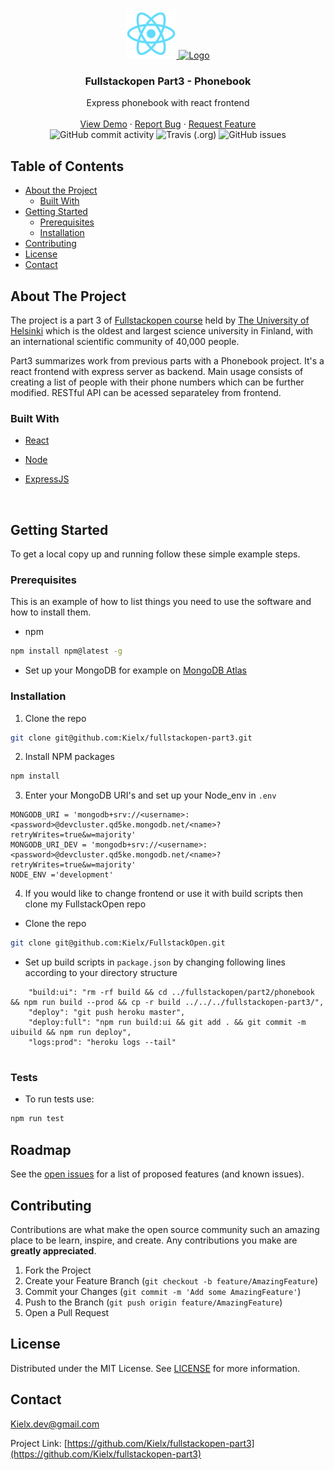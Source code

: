 
<!-- PROJECT LOGO -->
<br />
<p align="center">
  <a href="https://github.com/Kielx/fullstackopen-part3">
    <img src="build/logo192.png" alt="Logo" width="80" height="80">
    <img src="https://simpleicons.org/icons/node-dot-js.svg" alt="Logo" width="80" height="80">
    
  </a>

  <h3 align="center"> Fullstackopen Part3 - Phonebook </h3>

  <p align="center">
    Express phonebook with react frontend
    <br />
    <br />
    <a href="https://fullstackopen-phonebook-api.herokuapp.com/">View Demo</a>
    ·
    <a href="https://github.com/Kielx/fullstackopen-part3/issues">Report Bug</a>
    ·
    <a href="https://github.com/Kielx/fullstackopen-part3/issues">Request Feature</a>
  <br />
  <img alt="GitHub commit activity" src="https://img.shields.io/github/commit-activity/y/kielx/fullstackopen-part3">
  <img alt="Travis (.org)" src="https://img.shields.io/travis/kielx/fullstackopen-part3">
  <img alt="GitHub issues" src="https://img.shields.io/github/issues/kielx/fullstackopen-part3">
  </p>
</p>

<!-- TABLE OF CONTENTS -->

## Table of Contents

* [About the Project](#about-the-project)
  * [Built With](#built-with)
* [Getting Started](#getting-started)
  * [Prerequisites](#prerequisites)
  * [Installation](#installation)
* [Contributing](#contributing)
* [License](#license)
* [Contact](#contact)




<!-- ABOUT THE PROJECT -->

## About The Project

The project is a part 3 of [Fullstackopen course](https://fullstackopen.com/en/) held by [The University of Helsinki](https://www.helsinki.fi/fi) which  is the oldest and largest science university in Finland, with an international scientific community of 40,000 people.

Part3 summarizes work from previous parts with a Phonebook project. It's a react frontend with express server as backend. Main usage consists of creating a list of people with their phone numbers which can be further modified. RESTful API can be acessed separateley from frontend.

### Built With
* [React](https://reactjs.org/)
* [Node](https://nodejs.org/en/)
* [ExpressJS](https://expressjs.com/)

  <br />
<!-- GETTING STARTED -->
## Getting Started

To get a local copy up and running follow these simple example steps.
  <br />
### Prerequisites

This is an example of how to list things you need to use the software and how to install them.
* npm
```sh
npm install npm@latest -g
```
* Set up your MongoDB for example on [MongoDB Atlas](https://www.mongodb.com/cloud/atlas)


### Installation

1. Clone the repo
```sh
git clone git@github.com:Kielx/fullstackopen-part3.git
```
2. Install NPM packages
```sh
npm install
```
3. Enter your MongoDB URI's and set up your Node_env in `.env`
```JS
MONGODB_URI = 'mongodb+srv://<username>:<password>@devcluster.qd5ke.mongodb.net/<name>?retryWrites=true&w=majority'
MONGODB_URI_DEV = 'mongodb+srv://<username>:<password>@devcluster.qd5ke.mongodb.net/<name>?retryWrites=true&w=majority'
NODE_ENV ='development'
```
4. If you would like to change frontend or use it with build scripts then clone my FullstackOpen repo 

* Clone the repo
```sh
git clone git@github.com:Kielx/FullstackOpen.git
```
* Set up build scripts in `package.json` by changing following lines according to your directory structure

```JS
    "build:ui": "rm -rf build && cd ../fullstackopen/part2/phonebook && npm run build --prod && cp -r build ../../../fullstackopen-part3/",
    "deploy": "git push heroku master",
    "deploy:full": "npm run build:ui && git add . && git commit -m uibuild && npm run deploy",
    "logs:prod": "heroku logs --tail"
    
```
### Tests

* To run tests use:
```sh
npm run test
```

<!-- ROADMAP -->
## Roadmap

See the [open issues](https://github.com/Kielx/fullstackopen-part3/issues) for a list of proposed features (and known issues).

<!-- CONTRIBUTING -->
## Contributing

Contributions are what make the open source community such an amazing place to be learn, inspire, and create. Any contributions you make are **greatly appreciated**.

1. Fork the Project
2. Create your Feature Branch (`git checkout -b feature/AmazingFeature`)
3. Commit your Changes (`git commit -m 'Add some AmazingFeature'`)
4. Push to the Branch (`git push origin feature/AmazingFeature`)
5. Open a Pull Request


<!-- LICENSE -->
## License

Distributed under the MIT License. See [LICENSE](https://github.com/Kielx/fullstackopen-part3/blob/master/LICENSE.txt) for more information.

<!-- CONTACT -->
## Contact

Kielx.dev@gmail.com

Project Link: [https://github.com/Kielx/fullstackopen-part3](https://github.com/Kielx/fullstackopen-part3)








